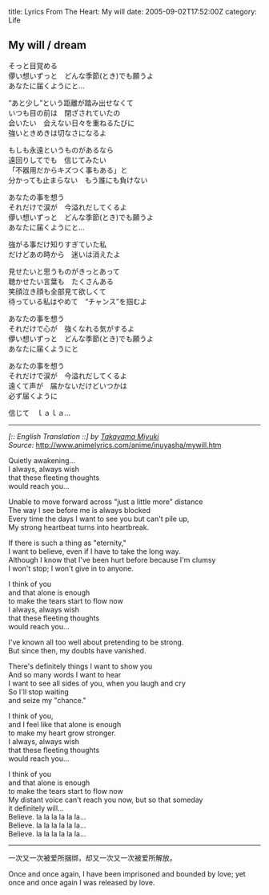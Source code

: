 title: Lyrics From The Heart: My will
date: 2005-09-02T17:52:00Z
category: Life

## My will / dream

そっと目覚める  
儚い想いずっと　どんな季節(とき)でも願うよ  
あなたに届くようにと…

“あと少し”という距離が踏み出せなくて  
いつも目の前は　閉ざされていたの  
会いたい　会えない日々を重ねるたびに  
強いときめきは切なさになるよ

もしも永遠というものがあるなら  
遠回りしてでも　信じてみたい  
「不器用だからキズつく事もある」と  
分かっても止まらない　もう誰にも負けない

あなたの事を想う  
それだけで涙が　今溢れだしてくるよ  
儚い想いずっと　どんな季節(とき)でも願うよ  
あなたに届くようにと…

強がる事だけ知りすぎていた私  
だけどあの時から　迷いは消えたよ  

見せたいと思うものがきっとあって  
聴かせたい言葉も　たくさんある  
笑顔泣き顔も全部見て欲しくて  
待っている私はやめて　“チャンス”を掴むよ

あなたの事を想う  
それだけで心が　強くなれる気がするよ  
儚い想いずっと　どんな季節(とき)でも願うよ  
あなたに届くようにと

あなたの事を想う  
それだけで涙が　今溢れだしてくるよ  
遠くて声が　届かないだけどいつかは  
必ず届くように

信じて　ｌａｌａ…  

---

*[:: English Translation ::] by [Takayama Miyuki](mailto:miyukichan64@yahoo.com)*  
*Source:* http://www.animelyrics.com/anime/inuyasha/mywill.htm

Quietly awakening…  
I always, always wish  
that these fleeting thoughts  
would reach you…

Unable to move forward across "just a little more" distance  
The way I see before me is always blocked  
Every time the days I want to see you but can't pile up,  
My strong heartbeat turns into heartbreak.

If there is such a thing as "eternity,"  
I want to believe, even if I have to take the long way.  
Although I know that I've been hurt before because I'm clumsy  
I won't stop; I won't give in to anyone.

I think of you  
and that alone is enough  
to make the tears start to flow now  
I always, always wish  
that these fleeting thoughts  
would reach you…

I've known all too well about pretending to be strong.  
But since then, my doubts have vanished.

There's definitely things I want to show you  
And so many words I want to hear  
I want to see all sides of you, when you laugh and cry  
So I'll stop waiting  
and seize my "chance."

I think of you,  
and I feel like that alone is enough  
to make my heart grow stronger.  
I always, always wish  
that these fleeting thoughts  
would reach you…

I think of you  
and that alone is enough  
to make the tears start to flow now  
My distant voice can't reach you now, but so that someday  
it definitely will…  
Believe.  la la  la la  la la…  
Believe.  la la  la la  la la…  
Believe.  la la  la la  la la…

---

一次又一次被爱所捆绑，却又一次又一次被爱所解放。

Once and once again, I have been imprisoned and bounded by love; yet once and once again I was released by love.
